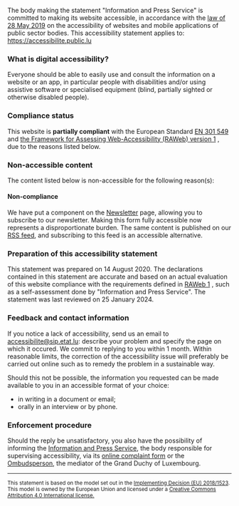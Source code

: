 <div class="decla-access">
<p>
The body making the statement <span class="basic-information organization-name">"Information and Press Service"</span> is committed to making its website accessible, in accordance with the <a href="http://legilux.public.lu/eli/etat/leg/loi/2019/05/28/a373/jo" hreflang="fr">law of 28 May 2019</a> on the accessibility of websites and mobile applications of public sector bodies.    
This accessibility statement applies to:
<span class="basic-information website-name"><a href="https://accessibilite.public.lu">https://accessibilite.public.lu</a></span></p>	
<h3>What is digital accessibility?</h3>
<p>Everyone should be able to easily use and consult the information on a website or an app, in particular people with disabilities and/or using assistive software or specialised equipment (blind, partially sighted or otherwise disabled people).</p>
<h3>Compliance status</h3>
<p class="basic-information conformance-status partial">
This website 
is
<strong>partially compliant</strong> with the European Standard <a href="https://www.etsi.org/deliver/etsi_en/301500_301599/301549/03.02.01_60/en_301549v030201p.pdf">EN 301 549</a> 
and 
<a href="https://accessibilite.public.lu/fr/raweb1" hreflang="fr">the Framework for Assessing Web-Accessibility (RAWeb) version 1</a>	
, due to the reasons listed below.
</p>
<h3>Non-accessible content</h3>
<p>The content listed below is non-accessible for the following reason(s):</p>
<h4>Non-compliance</h4>
<p class="technical-information accessibility-limitations non-compliant">We have put a component on the <a href="../newsletter.html">Newsletter</a> page, allowing you to subscribe to our newsletter. Making this form fully accessible now represents a disproportionate burden. The same content is published on our <a href="../news/feed.xml">RSS feed</a>, and subscribing to this feed is an accessible alternative.</p> 			
<h3>Preparation of this accessibility statement</h3>
<p>
This statement was prepared on <span class="basic-information statement-created-date">14 August 2020</span>.
The declarations contained in this statement are accurate and based on an actual evaluation 
of this website 
compliance with the requirements defined in 
<a href="https://accessibilite.public.lu/fr/raweb1/" hreflang="fr">RAWeb 1</a>
, such as 
a self-assessment done by "Information and Press Service".
The statement was last reviewed on <span class="basic-information statement-renewal-date">25 January 2024</span>. 	
</p>
<h3>Feedback and contact information</h3>
<p class="basic-information feedback h-card">If you notice a lack of accessibility, send us an email to <a class="email u-email" href="mailto:accessibilite@sip.etat.lu">accessibilite@sip.etat.lu</a>: describe your problem and specify the page on which it occured.
We commit to replying to you within 1 month. Within reasonable limits, the correction of the accessibility issue will preferably be carried out online such as to remedy the problem in a sustainable way.

Should this not be possible, the information you requested can be made available to you in an accessible format of your choice:</p>
<ul>
	<li>in writing in a document or email;</li>
	<li>orally in an interview or by phone.</li>
</ul> 
<h3>Enforcement procedure</h3> 
<p>Should the reply be unsatisfactory, you also have the possibility of informing the <a href="https://sip.gouvernement.lu/en.html">Information and Press Service</a>, the body responsible for supervising accessibility, via its <a href="https://sip.gouvernement.lu/en/support/reclamation-accessibilite.html">online complaint form</a> or the <a href="http://www.ombudsman.lu/" hreflang="fr">Ombudsperson</a>, the mediator of the Grand Duchy of Luxembourg.</p>
<hr>
<p><small>This statement is based on the model set out in the <a href="https://eur-lex.europa.eu/legal-content/FR/TXT/?uri=CELEX%3A32018D1523" hreflang="en">Implementing Decision (EU) 2018/1523</a>. This model is owned by the European Union and licensed under a <a href="https://creativecommons.org/licenses/by/4.0/" hreflang="en">Creative Commons Attribution 4.0 International license.</a></small></p>
</div>	